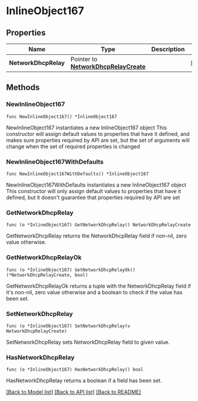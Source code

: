 # InlineObject167

## Properties

Name | Type | Description | Notes
------------ | ------------- | ------------- | -------------
**NetworkDhcpRelay** | Pointer to [**NetworkDhcpRelayCreate**](networkDhcpRelayCreate.md) |  | [optional] 

## Methods

### NewInlineObject167

`func NewInlineObject167() *InlineObject167`

NewInlineObject167 instantiates a new InlineObject167 object
This constructor will assign default values to properties that have it defined,
and makes sure properties required by API are set, but the set of arguments
will change when the set of required properties is changed

### NewInlineObject167WithDefaults

`func NewInlineObject167WithDefaults() *InlineObject167`

NewInlineObject167WithDefaults instantiates a new InlineObject167 object
This constructor will only assign default values to properties that have it defined,
but it doesn't guarantee that properties required by API are set

### GetNetworkDhcpRelay

`func (o *InlineObject167) GetNetworkDhcpRelay() NetworkDhcpRelayCreate`

GetNetworkDhcpRelay returns the NetworkDhcpRelay field if non-nil, zero value otherwise.

### GetNetworkDhcpRelayOk

`func (o *InlineObject167) GetNetworkDhcpRelayOk() (*NetworkDhcpRelayCreate, bool)`

GetNetworkDhcpRelayOk returns a tuple with the NetworkDhcpRelay field if it's non-nil, zero value otherwise
and a boolean to check if the value has been set.

### SetNetworkDhcpRelay

`func (o *InlineObject167) SetNetworkDhcpRelay(v NetworkDhcpRelayCreate)`

SetNetworkDhcpRelay sets NetworkDhcpRelay field to given value.

### HasNetworkDhcpRelay

`func (o *InlineObject167) HasNetworkDhcpRelay() bool`

HasNetworkDhcpRelay returns a boolean if a field has been set.


[[Back to Model list]](../README.md#documentation-for-models) [[Back to API list]](../README.md#documentation-for-api-endpoints) [[Back to README]](../README.md)


